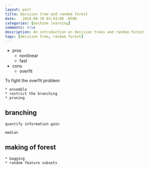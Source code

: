 ```yaml
---
layout: post
title: Decision tree and random forest
date:   2016-08-10 03:43:08 -0500
categories: [machine learning]
comments: true
description: An introduction on decision trees and random forest
tags: [decision tree, random forest]
---
```




* pros
    * nonlinear
    * fast
* cons
    * overfit


To fight the overfit problem 

    * ensemble  
    * restrict the branching
    * pruning

## branching

    quantify information gain

    median

## making of forest

    * bagging
    * random feature subsets
